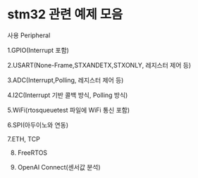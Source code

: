 # stm32 관련 예제 모음

사용 Peripheral

1.GPIO(Interrupt 포함)

2.USART(None-Frame,STXANDETX,STXONLY, 레지스터 제어 등)

3.ADC(Interrupt,Polling, 레지스터 제어 등)

4.I2C(Interrupt 기반 콜백 방식, Polling 방식)

5.WiFi(rtosqueuetest 파일에 WiFi 통신 포함)

6.SPI(아두이노와 연동)

7.ETH, TCP


8. FreeRTOS

9. OpenAI Connect(센서값 분석)

